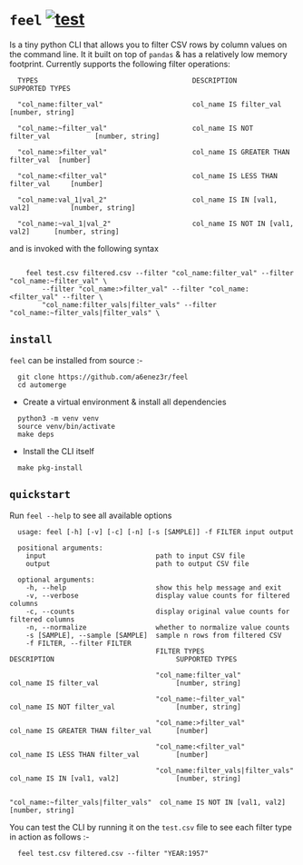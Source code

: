 # `feel` [![test](https://github.com/a6enez3r/feel/actions/workflows/pipeline.yml/badge.svg)](https://github.com/a6enez3r/feel/actions/workflows/pipeline.yml)

Is a tiny python CLI that allows you to filter CSV rows by column values on the command line. It it built on top of `pandas` & has a relatively low memory footprint. Currently supports the following filter operations:

```shell
  TYPES                                      DESCRIPTION                          SUPPORTED TYPES

  "col_name:filter_val"                      col_name IS filter_val               [number, string]

  "col_name:~filter_val"                     col_name IS NOT filter_val           [number, string]

  "col_name:>filter_val"                     col_name IS GREATER THAN filter_val  [number]

  "col_name:<filter_val"                     col_name IS LESS THAN filter_val     [number]

  "col_name:val_1|val_2"                     col_name IS IN [val1, val2]          [number, string]

  "col_name:~val_1|val_2"                    col_name IS NOT IN [val1, val2]      [number, string]
```

and is invoked with the following syntax

```shell

    feel test.csv filtered.csv --filter "col_name:filter_val" --filter "col_name:~filter_val" \
        --filter "col_name:>filter_val" --filter "col_name:<filter_val" --filter \
        "col_name:filter_vals|filter_vals" --filter "col_name:~filter_vals|filter_vals" \
```

## `install`

`feel` can be installed from source :-

```shell
  git clone https://github.com/a6enez3r/feel
  cd automerge
```

- Create a virtual environment & install all dependencies

```shell
  python3 -m venv venv
  source venv/bin/activate
  make deps
```
- Install the CLI itself

```shell
  make pkg-install
```

## `quickstart`

Run `feel --help` to see all available options

```shell
  usage: feel [-h] [-v] [-c] [-n] [-s [SAMPLE]] -f FILTER input output

  positional arguments:
    input                           path to input CSV file
    output                          path to output CSV file

  optional arguments:
    -h, --help                      show this help message and exit
    -v, --verbose                   display value counts for filtered columns
    -c, --counts                    display original value counts for filtered columns
    -n, --normalize                 whether to normalize value counts
    -s [SAMPLE], --sample [SAMPLE]  sample n rows from filtered CSV
    -f FILTER, --filter FILTER      
                                    FILTER TYPES                         DESCRIPTION                              SUPPORTED TYPES
                                    
                                    "col_name:filter_val"                col_name IS filter_val                   [number, string]
                                    
                                    "col_name:~filter_val"               col_name IS NOT filter_val               [number, string]
                                    
                                    "col_name:>filter_val"               col_name IS GREATER THAN filter_val      [number]
                                    
                                    "col_name:<filter_val"               col_name IS LESS THAN filter_val         [number]
                                    
                                    "col_name:filter_vals|filter_vals"   col_name IS IN [val1, val2]              [number, string]
                                            
                                    "col_name:~filter_vals|filter_vals"  col_name IS NOT IN [val1, val2]          [number, string]
```

You can test the CLI by running it on the `test.csv` file to see each filter type in action as follows :-

```shell
  feel test.csv filtered.csv --filter "YEAR:1957"
```